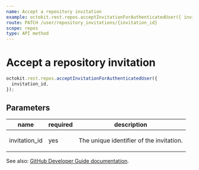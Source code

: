 ```yaml
---
name: Accept a repository invitation
example: octokit.rest.repos.acceptInvitationForAuthenticatedUser({ invitation_id })
route: PATCH /user/repository_invitations/{invitation_id}
scope: repos
type: API method
---
```


# Accept a repository invitation

```js
octokit.rest.repos.acceptInvitationForAuthenticatedUser({
  invitation_id,
});
```

## Parameters

<table>
  <thead>
    <tr>
      <th>name</th>
      <th>required</th>
      <th>description</th>
    </tr>
  </thead>
  <tbody>
    <tr><td>invitation_id</td><td>yes</td><td>

The unique identifier of the invitation.

</td></tr>
  </tbody>
</table>

See also: [GitHub Developer Guide documentation](https://docs.github.com/rest/reference/repos#accept-a-repository-invitation).
